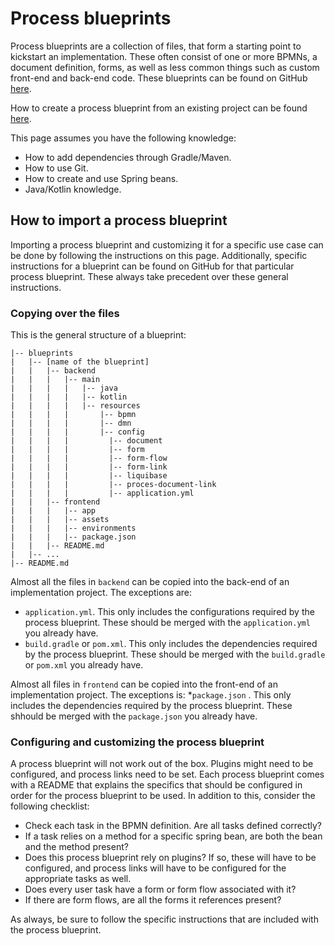 # Process blueprints

Process blueprints are a collection of files, that form a starting point to kickstart an implementation. These often
consist of one or more BPMNs, a document definition, forms, as well as less common things such as custom front-end and
back-end code. These blueprints can be found on GitHub [here](https://github.com/generiekzaakafhandelcomponent/Basisprocessen).

How to create a process blueprint from an existing project can be found [here](TODO).

This page assumes you have the following knowledge:
* How to add dependencies through Gradle/Maven.
* How to use Git.
* How to create and use Spring beans.
* Java/Kotlin knowledge.

## How to import a process blueprint

Importing a process blueprint and customizing it for a specific use case can be done by following the instructions on
this page. Additionally, specific instructions for a blueprint can be found on GitHub for that particular process
blueprint. These always take precedent over these general instructions.

### Copying over the files

This is the general structure of a blueprint:

```
|-- blueprints
|   |-- [name of the blueprint]
|   |   |-- backend
|   |   |   |-- main
|   |   |   |   |-- java
|   |   |   |   |-- kotlin
|   |   |   |   |-- resources
|   |   |   |       |-- bpmn
|   |   |   |       |-- dmn
|   |   |   |       |-- config
|   |   |   |         |-- document
|   |   |   |         |-- form
|   |   |   |         |-- form-flow
|   |   |   |         |-- form-link
|   |   |   |         |-- liquibase
|   |   |   |         |-- proces-document-link
|   |   |   |         |-- application.yml
|   |   |-- frontend
|   |   |   |-- app
|   |   |   |-- assets
|   |   |   |-- environments
|   |   |   |-- package.json
|   |   |-- README.md
|   |-- ...
|-- README.md
```

Almost all the files in `backend` can be copied into the back-end of an implementation project. The exceptions are:
* `application.yml`. This only includes the configurations required by the process blueprint. These should be merged
with the `application.yml` you already have.
* `build.gradle` or `pom.xml`. This only includes the dependencies required by the process blueprint. These should be
merged with the `build.gradle` or `pom.xml` you already have.

Almost all files in `frontend` can be copied into the front-end of an implementation project. The exceptions is:
*`package.json` . This only includes the dependencies required by the process blueprint. These shhould be merged with
the `package.json` you already have.

### Configuring and customizing the process blueprint

A process blueprint will not work out of the box. Plugins might need to be configured, and process links need to be set.
Each process blueprint comes with a README that explains the specifics that should be configured in order for the
process blueprint to be used. In addition to this, consider the following checklist:

* Check each task in the BPMN definition. Are all tasks defined correctly?
* If a task relies on a method for a specific spring bean, are both the bean and the method present?
* Does this process blueprint rely on plugins? If so, these will have to be configured, and process links will have to
be configured for the appropriate tasks as well.
* Does every user task have a form or form flow associated with it?
* If there are form flows, are all the forms it references present?

As always, be sure to follow the specific instructions that are included with the process blueprint.
